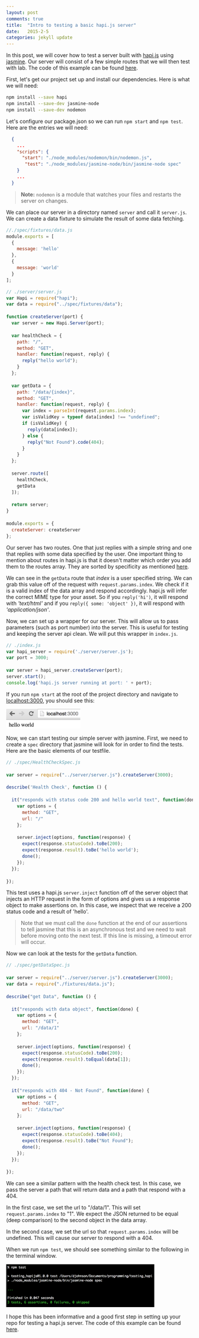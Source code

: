 ```yaml
---
layout: post
comments: true
title:  "Intro to testing a basic hapi.js server"
date:   2015-2-5
categories: jekyll update
---
```


In this post, we will cover how to test a server built with [hapi.js](http://hapijs.com/) using [jasmine](https://github.com/mhevery/jasmine-node). Our server will consist of a few simple routes that we will then test with lab. The code of this example can be found [here](https://github.com/songawee/testing_hapijs).

First, let's get our project set up and install our dependencies. Here is what we will need:

```bash
npm install --save hapi
npm install --save-dev jasmine-node
npm install --save-dev nodemon
```

Let's configure our package.json so we can run `npm start` and `npm test`. Here are the entries we will need:

```json
  {
    ...
    "scripts": {
      "start": "./node_modules/nodemon/bin/nodemon.js",
       "test": "./node_modules/jasmine-node/bin/jasmine-node spec"
    }
    ...
  }
```

> **Note:** `nodemon` is a module that watches your files and restarts the server on changes.

We can place our server in a directory named `server` and call it `server.js`. We can create a data fixture to simulate the result of some data fetching.

```js
//./spec/fixtures/data.js
module.exports = [
  {
    message: 'hello'
  },
  {
    message: 'world'
  }
];
```

```js
// ./server/server.js
var Hapi = require("hapi");
var data = require("../spec/fixtures/data");

function createServer(port) {
  var server = new Hapi.Server(port);

  var healthCheck = {
    path: "/",
    method: "GET",
    handler: function(request, reply) {
      reply("hello world");
    }
  };

  var getData = {
    path: "/data/{index}",
    method: "GET",
    handler: function(request, reply) {
      var index = parseInt(request.params.index);
      var isValidKey = typeof data[index] !== "undefined";
      if (isValidKey) {
        reply(data[index]);
      } else {
        reply("Not Found").code(404);
      }
    }
  };

  server.route([
    healthCheck,
    getData
  ]);

  return server;
}

module.exports = {
  createServer: createServer
};

```

Our server has two routes. One that just replies with a simple string and one that replies with some data specified by the user. One important thing to mention about routes in hapi.js is that it doesn't matter which order you add them to the routes array. They are sorted by specificity as mentioned [here](http://hapijs.com/api#path-matching-order).

We can see in the `getData` route that *index* is a user specified string. We can grab this value off of the request with `request.params.index`. We check if it is a valid index of the data array and respond accordingly. hapi.js will infer the correct MIME type for your asset. So if you `reply('hi')`, it will respond with *'text/html'* and if you `reply({ some: 'object' })`, it will respond with *'application/json'*.

Now, we can set up a wrapper for our server. This will allow us to pass parameters (such as port number) into the server. This is useful for testing and keeping the server api clean. We will put this wrapper in `index.js`.

```js
// ./index.js
var hapi_server = require('./server/server.js');
var port = 3000;

var server = hapi_server.createServer(port);
server.start();
console.log('hapi.js server running at port: ' + port);
```

If you run `npm start` at the root of the project directory and navigate to [localhost:3000](localhost:3000), you should see this:

<img src="/img/hello_world.png" width="200" />

Now, we can start testing our simple server with jasmine. First, we need to create a `spec` directory that jasmine will look for in order to find the tests. Here are the basic elements of our testfile.

```js
// ./spec/HealthCheckSpec.js

var server = require("../server/server.js").createServer(3000);

describe('Health Check', function () {

  it("responds with status code 200 and hello world text", function(done) {
    var options = {
      method: "GET",
      url: "/"
    };  

    server.inject(options, function(response) {
      expect(response.statusCode).toBe(200);
      expect(response.result).toBe('hello world');
      done();
    });
  });

});

```

This test uses a hapi.js `server.inject` function off of the server object that injects an HTTP request in the form of options and gives us a response object to make assertions on. In this case, we inspect that we receive a 200 status code and a result of 'hello'.

>Note that we must call the `done` function at the end of our assertions to tell jasmine that this is an asynchronous test and we need to wait before moving onto the next test. If this line is missing, a timeout error will occur.

Now we can look at the tests for the `getData` function.

```js
// ./spec/getDataSpec.js

var server = require("../server/server.js").createServer(3000);
var data = require("./fixtures/data.js");

describe("get Data", function () {

  it("responds with data object", function(done) {
    var options = {
      method: "GET",
      url: "/data/1"
    };

    server.inject(options, function(response) {
      expect(response.statusCode).toBe(200);
      expect(response.result).toEqual(data[1]);
      done();
    });
  });

  it("responds with 404 - Not Found", function(done) {
    var options = {
      method: "GET",
      url: "/data/two"
    };

    server.inject(options, function(response) {
      expect(response.statusCode).toBe(404);
      expect(response.result).toBe("Not Found");
      done();
    });
  });

});
```

We can see a similar pattern with the health check test. In this case, we pass the server a path that will return data and a path that respond with a 404.

In the first case, we set the url to "/data/1". This will set `request.params.index` to "1". We expect the JSON returned to be equal (deep comparison) to the second object in the data array.

In the second case, we set the url so that `request.params.index` will be undefined. This will cause our server to respond with a 404.

When we run `npm test`, we should see something similar to the following in the terminal window.

<img src="/img/tests_pass.png" width="400" />

I hope this has been informative and a good first step in setting up your repo for testing a hapi.js server. The code of this example can be found [here](https://github.com/songawee/testing_hapijs).
